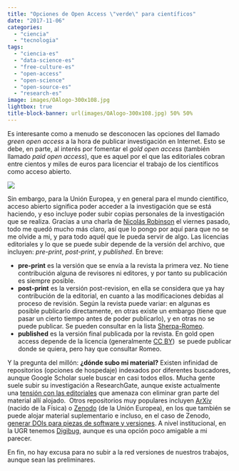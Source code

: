 ```yaml
---
title: "Opciones de Open Access \"verde\" para científicos"
date: "2017-11-06"
categories: 
  - "ciencia"
  - "tecnologia"
tags: 
  - "ciencia-es"
  - "data-science-es"
  - "free-culture-es"
  - "open-access"
  - "open-science"
  - "open-source-es"
  - "research-es"
image: images/OAlogo-300x108.jpg
lightbox: true
title-block-banner: url(images/OAlogo-300x108.jpg) 50% 50% 
---
```


Es interesante como a menudo se desconocen las opciones del llamado _green open access_ a la hora de publicar investigación en Internet. Esto se debe, en parte, al interés por fomentar el _gold open access_ (también llamado _paid open access_), que es aquel por el que las editoriales cobran entre cientos y miles de euros para licenciar el trabajo de los científicos como acceso abierto.

![](images/OAlogo-300x108.jpg)

Sin embargo, para la Unión Europea, y en general para el mundo científico, acceso abierto significa poder acceder a la investigación que se está haciendo, y eso incluye poder subir copias personales de la investigación que se realiza. Gracias a una charla de [Nicolás Robinson](https://twitter.com/nrobinsongarcia) el viernes pasado, todo me quedó mucho más claro, así que lo pongo por aquí para que no se me olvide a mi, y para todo aquél que le pueda servir de algo. Las licencias editoriales y lo que se puede subir depende de la versión del archivo, que incluyen: _pre-print_, _post-print_, y _published_. En breve:

- **pre-print** es la versión que se envía a la revista la primera vez. No tiene contribución alguna de revisores ni editores, y por tanto su publicación es siempre posible.
- **post-print** es la versión post-revision, en ella se considera que ya hay contribución de la editorial, en cuanto a las modificaciones debidas al proceso de revisión. Según la revista puede variar: en algunas es posible publicarlo directamente, en otras existe un embargo (tiene que pasar un cierto tiempo antes de poder publicarlo), y en otras no se puede publicar. Se pueden consultar en la lista [Sherpa-Romeo](http://www.sherpa.ac.uk/romeo/).
- **published** es la versión final publicada por la revista. En gold open access depende de la licencia (generalmente [CC BY](https://creativecommons.org/licenses/by/4.0/))  se puede publicar donde se quiera, pero hay que consultar Romeo.

Y la pregunta del millón: **¿dónde subo mi material?** Existen infinidad de repositorios (opciones de hospedaje) indexados por diferentes buscadores, aunque Google Scholar suele buscar en casi todos ellos. Mucha gente suele subir su investigación a ResearchGate, aunque existe actualmente una [tensión con las editoriales](https://www.nature.com/news/publishers-threaten-to-remove-millions-of-papers-from-researchgate-1.22793) que amenaza con eliminar gran parte del material allí alojado.  Otros repositorios muy populares incluyen [ArXiv](http://arxiv.org) (nacido de la Física) o [Zenodo](https://zenodo.org) (de la Unión Europea), en los que también se puede alojar material suplementario e incluso, en el caso de Zenodo, [generar DOIs para piezas de software y versiones](http://blog.zenodo.org/2017/05/30/doi-versioning-launched/). A nivel institucional, en la UGR tenemos [Digibug](http://digibug.ugr.es), aunque es una opción poco amigable a mi parecer.

En fin, no hay excusa para no subir a la red versiones de nuestros trabajos, aunque sean las preliminares.
